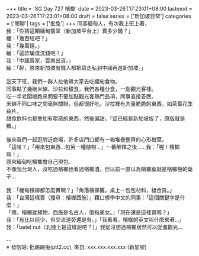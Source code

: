 +++
title = 'SG Day 727 檳榔'
date = 2023-03-26T17:23:01+08:00
lastmod = 2023-03-26T17:23:01+08:00
draft = false
series = ['新加坡日常']
categories = ['閒聊']
tags = ['批兔']
+++
同事緬甸人，有次我上班上著，<br>
我：「你猜這顆緬甸翡翠（新加坡平台上）賣多少錢？」<br>
緬：「幾百𦁈吧？」<br>
我：「幾萬鍟。」<br>
緬：「這詐騙或洗錢吧？」<br>
我：「中國賣家，雲南出貨。」<br>
緬：「幹，原來新加坡有錢人都把貨走私到中國再進新加坡。」<br>
<br>
這天下班，我們一群人拉他帶大家去吃緬甸食物。<br>
同事點了幾碗米線、沙拉和甜食，我們各種分食，一副觀光客樣。<br>
吃一半老闆娘跑來問要不要加點觀光客熱門品項，同事直接答應。<br>
米線不同口味之間毫無關聯，但都很好吃。沙拉裡有大量脆脆的東西，如茶葉花生蒜片。<br>
甜食飲料也都會加有嚼感的東西，然後偏甜。「這已經是新加坡版了，原版就是糖。」<br>
<br>
後來我們一起逛附近商場，許多店門口都有一箱堆疊整齊的心形樹葉。<br>
「這啥？」「用來包東西…包另一種植物…」一番解釋之後……我：「喔！檳榔嘛！」<br>
原來緬甸吃檳榔會自己現包。<br>
不像我台灣人，沒吃過檳榔也看過檳榔渣。但以前一直以為檳榔葉就是檳榔樹的葉子…<br>
<br>
我：「緬甸檳榔都怎麼賣啊？」「角落檳榔攤，桌上一包包材料，組合買。」<br>
我：「台灣這樣賣（搜尋：檳榔西施）」藉口想學中文的同事：「這個關鍵字是什麼！」<br>
「嗯，檳榔就植物，西施是名古人，借指美女。」「現在還是這樣賣嗎？」<br>
我：「有比以前少，但交流道旁還是有。」「我看看，檳榔的英文叫什麼來著…」<br>
我：「betel nut（北捷上是這樣說吧？）」我從沒想過檳榔居然可以促進觀光…<br>
<br>
--<br>
※ 發信站: 批踢踢兔(ptt2.cc), 來自: xxx.xxx.xxx.xxx (新加坡)<br>
